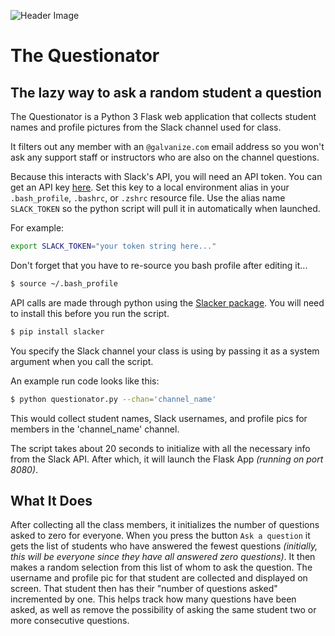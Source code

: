 ![Header Image](https://github.com/whsky/questionator/blob/master/readme_images/QuestionatorHeader.png?raw=true "Header Image")

# The Questionator

## The lazy way to ask a random student a question

The Questionator is a Python 3 Flask web application that collects student
names and profile pictures from the Slack channel used for class.

It filters out any member with an `@galvanize.com` email address so you won't
ask any support staff or instructors who are also on the channel questions.

Because this interacts with Slack's API, you will need an API token. You can get
an API key [here](https://api.slack.com/custom-integrations/legacy-tokens). Set this key to a local
environment alias in your `.bash_profile`, `.bashrc`, or `.zshrc` resource
file. Use the alias name `SLACK_TOKEN` so the python script will pull it in
automatically when launched.

For example:
```bash
export SLACK_TOKEN="your token string here..."
```
Don't forget that you have to re-source you bash profile after editing it...

```bash
$ source ~/.bash_profile
```

API calls are made through python using the [Slacker package](https://github.com/os/slacker). You will need to install this before you run the script.

```bash
$ pip install slacker
```

You specify the Slack channel your class is using by passing it as a system
argument when you call the script.

An example run code looks like this:
```bash
$ python questionator.py --chan='channel_name' 
```

This would collect student names, Slack usernames, and profile pics for members
in the 'channel_name' channel.

The script takes about 20 seconds to initialize with all the necessary info
from the Slack API. After which, it will launch the Flask App
_(running on port 8080)_.

## What It Does
After collecting all the class members, it initializes the number of questions
asked to zero for everyone. When you press the button `Ask a question` it gets
the list of students who have answered the fewest questions _(initially, this
will be everyone since they have all answered zero questions)_. It then makes a
random selection from this list of whom to ask the question. The username and
profile pic for that student are collected and displayed on screen. That student
then has their "number of questions asked" incremented by one. This helps track
how many questions have been asked, as well as remove the possibility of asking
the same student two or more consecutive questions.
